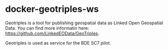 # docker-geotriples-ws

Geotriples is a tool for publishing geospatial data as Linked Open Geospatial Data. You can find more informatin here: https://github.com/LinkedEOData/GeoTriples.

Geotriples is used as service for the BDE SC7 pilot.
